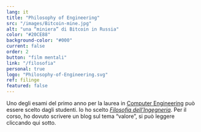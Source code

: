 ```yaml
---
lang: it
title: "Philosophy of Engineering"
src: "/images/Bitcoin-mine.jpg"
alt: "una “miniera” di Bitcoin in Russia"
color: "#20CE88"
background-color: "#000"
current: false
order: 2
button: "film mentali"
link: "/filosofia"
personal: true
logo: "Philosophy-of-Engineering.svg"
ref: filinge
featured: false
---
```

Uno degli esami del primo anno per la laurea in <a href="https://didattica.polito.it/pls/portal30/sviluppo.offerta_formativa_2019.vis?p_coorte=2020&p_sdu=37&p_cds=10" rel="noopener" target="_blank">Computer Engineering</a> può essere scelto dagli studenti. Io ho scelto <a href="http://filinge.blogspot.com" rel="noopener" target="blank">_Filosofia dell’Ingegneria_</a>. Per il corso, ho dovuto scrivere un blog sul tema “valore”, si può leggere cliccando qui sotto.
